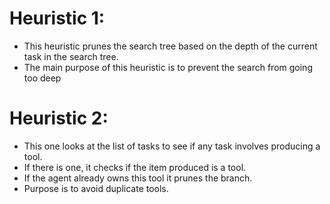# Heuristic 1:
- This heuristic prunes the search tree based on the depth of the current task in the search tree.
- The main purpose of this heuristic is to prevent the search from going too deep

# Heuristic 2:
- This one looks at the list of tasks to see if any task involves producing a tool.
- If there is one, it checks if the item produced is a tool.
- If the agent already owns this tool it prunes the branch.
- Purpose is to avoid duplicate tools.